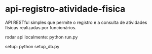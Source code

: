 # api-registro-atividade-fisica
API RESTful simples que permite o registro e a consulta de atividades físicas realizadas por funcionários.

rodar api localmente: python run.py

setup: python setup_db.py

